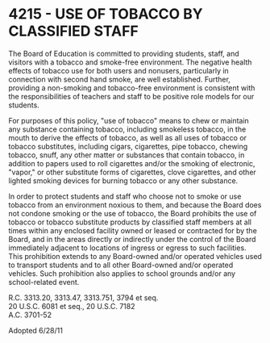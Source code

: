 4215 - USE OF TOBACCO BY CLASSIFIED STAFF
=========================================

The Board of Education is committed to providing students, staff, and
visitors with a tobacco and smoke-free environment. The negative health
effects of tobacco use for both users and nonusers, particularly in
connection with second hand smoke, are well established. Further,
providing a non-smoking and tobacco-free environment is consistent with
the responsibilities of teachers and staff to be positive role models
for our students.

For purposes of this policy, "use of tobacco" means to chew or maintain
any substance containing tobacco, including smokeless tobacco, in the
mouth to derive the effects of tobacco, as well as all uses of tobacco
or tobacco substitutes, including cigars, cigarettes, pipe tobacco,
chewing tobacco, snuff, any other matter or substances that contain
tobacco, in addition to papers used to roll cigarettes and/or the
smoking of electronic, "vapor," or other substitute forms of cigarettes,
clove cigarettes, and other lighted smoking devices for burning tobacco
or any other substance.

In order to protect students and staff who choose not to smoke or use
tobacco from an environment noxious to them, and because the Board does
not condone smoking or the use of tobacco, the Board prohibits the use
of tobacco or tobacco substitute products by classified staff members at
all times within any enclosed facility owned or leased or contracted for
by the Board, and in the areas directly or indirectly under the control
of the Board immediately adjacent to locations of ingress or egress to
such facilities. This prohibition extends to any Board-owned and/or
operated vehicles used to transport students and to all other
Board-owned and/or operated vehicles. Such prohibition also applies to
school grounds and/or any school-related event.

R.C. 3313.20, 3313.47, 3313.751, 3794 et seq.\
 20 U.S.C. 6081 et seq., 20 U.S.C. 7182\
 A.C. 3701-52

Adopted 6/28/11
